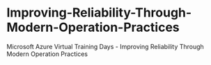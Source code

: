 # Improving-Reliability-Through-Modern-Operation-Practices
Microsoft Azure Virtual Training Days - Improving Reliability Through Modern Operation Practices
